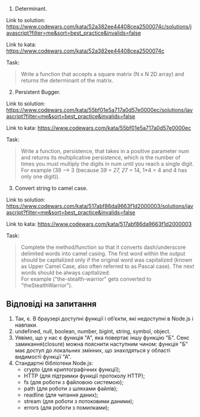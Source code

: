 1. Determinant.

Link to solution: https://www.codewars.com/kata/52a382ee44408cea2500074c/solutions/javascript?filter=me&sort=best_practice&invalids=false

Link to kata: https://www.codewars.com/kata/52a382ee44408cea2500074c

Task:
> Write a function that accepts a square matrix (N x N 2D array) and returns the determinant of the matrix.

2. Persistent Bugger.

Link to solution: https://www.codewars.com/kata/55bf01e5a717a0d57e0000ec/solutions/javascript?filter=me&sort=best_practice&invalids=false

Link to kata: https://www.codewars.com/kata/55bf01e5a717a0d57e0000ec

Task:
> Write a function, persistence, that takes in a positive parameter num and returns its multiplicative persistence, which is the number of times you must multiply the digits in num until you reach a single digit.</br>
> For example (39 --> 3 (because 3*9 = 27, 2*7 = 14, 1*4 = 4 and 4 has only one digit)).

3. Convert string to camel case.

Link to solution: https://www.codewars.com/kata/517abf86da9663f1d2000003/solutions/javascript?filter=me&sort=best_practice&invalids=false

Link to kata: https://www.codewars.com/kata/517abf86da9663f1d2000003

Task:
> Complete the method/function so that it converts dash/underscore delimited words into camel casing. The first word within the output should be capitalized only if the original word was capitalized (known as Upper Camel Case, also often referred to as Pascal case). The next words should be always capitalized.</br>
> For example ("the-stealth-warrior" gets converted to "theStealthWarrior").

## Відповіді на запитання
1. Так, є. В браузері доступні функції і обʼєкти, які недоступні в Node.js і навпаки.
2. undefined, null, boolean, number, bigint, string, symbol, object.
3. Уявімо, що у нас є функція "А", яка повертає іншу функцію "Б". Сенс замикання(closure) можна пояснити наступним чином: функція "Б" має доступ до локальних змінних, що знахлдяться у області видимості функції "А".
4. Стандартні бібліотеки Node.js:
    * crypto (для криптографічних функції);
    * HTTP (для підтримки функції протоколу HTTP);
    * fs (для роботи з файловою системою);
    * path (для роботи з шляхами файлів);
    * readline (для читання даних);
    * stream (для роботи з потоковими даними);
    * errors (для роботи з помилками);
